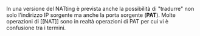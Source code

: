 In una versione del NATting è prevista anche la possibilità di "tradurre" non solo l'indirizzo IP sorgente ma anche la porta sorgente (__PAT__).
Molte operazioni di [[NAT]] sono in realtà operazioni di PAT per cui vi è confusione tra i termini.